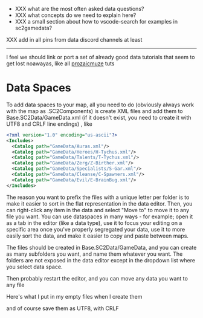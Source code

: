* XXX what are the most often asked data questions?
* XXX what concepts do we need to explain here?
* XXX a small section about how to vscode-search for examples in sc2gamedata?

XXX add in all pins from data discord channels at least

----
I feel we should link or port a set of already good data tutorials that seem to get lost noawayas, like all [prozaicmuze](https://www.sc2mapster.com/members/ProzaicMuze/threads) tuts

# Data Spaces

To add data spaces to your map, all you need to do (obviously always work with the map as .SC2Components) is create XML files and add them to Base.SC2Data/GameData.xml (if it doesn't exist, you need to create it with UTF8 and CRLF line endings) , like 
```xml
<?xml version="1.0" encoding="us-ascii"?>
<Includes>
  <Catalog path="GameData/Auras.xml"/>
  <Catalog path="GameData/Heroes/H-Tychus.xml"/>
  <Catalog path="GameData/Talents/T-Tychus.xml"/>
  <Catalog path="GameData/Zerg/Z-Birther.xml"/>
  <Catalog path="GameData/Specialists/S-Gar.xml"/>
  <Catalog path="GameData/Cleanse/C-Spawners.xml"/>
  <Catalog path="GameData/Evil/E-BrainBug.xml"/>
</Includes>
```
The reason you want to prefix the files with a unique letter per folder is to make it easier to sort in the flat representation in the data editor. Then, you can right-click any item in the data and select "Move to" to move it to any file you want. You can use dataspaces in many ways - for example; open it as a tab in the editor (like a data type), use it to focus your editing on a specific area once you've properly segregated your data, use it to more easily sort the data, and make it easier to copy and paste between maps.

The files should be created in Base.SC2Data/GameData, and you can create as many subfolders you want, and name them whatever you want. The folders are not exposed in the data editor except in the dropdown list where you select data space.

Then probably restart the editor, and you can move any data you want to any file

Here's what I put in my empty files when I create them 
<?xml version="1.0" encoding="us-ascii"?>
<Catalog>
</Catalog>
 and of course save them as UTF8, with CRLF
